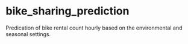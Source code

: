 # bike_sharing_prediction
Predication of bike rental count hourly based on the environmental and seasonal settings.

